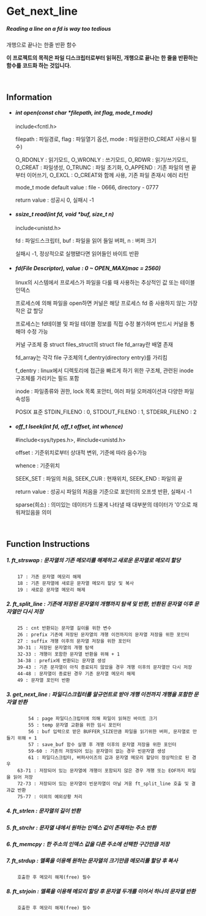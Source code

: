 # **Get_next_line**

##### Reading a line on a fd is way too tedious

개행으로 끝나는 한줄 반환 함수

**이 프로젝트의 목적은 파일 디스크립터로부터 읽혀진, 개행으로 끝나는 한 줄을 반환하는 함수를 코드화 하는 것입니다.**

<br>

## Information

- #### _int	open(const char *filepath, int flag, mode_t mode)_
    include<fcntl.h>
    
    filepath : 파일경로, flag : 파일열기 옵션, mode : 파일권한(O_CREAT 사용시 필수)
    
    O_RDONLY : 읽기모드, O_WRONLY : 쓰기모드, O_RDWR : 읽기/쓰기모드, O_CREAT : 파일생성, O_TRUNC : 파일 초기화, O_APPEND : 기존 파일의 맨 끝부터 이어쓰기, O_EXCL : O_CREAT와 함께 사용, 기존 파일 존재시 에러 리턴
    
    mode_t mode default value : file - 0666, directory - 0777
    
    return value : 성공시 0, 실패시 -1

- #### _ssize_t	read(int fd, void *buf, size_t n)_
    include<unistd.h>
    
    fd : 파일드스크립터, buf : 파일을 읽어 들일 버퍼, n : 버퍼 크기
    
    실패시 -1, 정상적으로 실행됐다면 읽어들인 바이트 반환

- #### _fd(File Descriptor), value : 0 ~ OPEN_MAX(mac = 2560)_
    linux의 시스템에서 프로세스가 파일을 다룰 때 사용하는 추상적인 값 또는 테이블 인덱스
    
    프로세스에 의해 파일을 open하면 커널은 해당 프로세스 fd 중 사용하지 않는 가장 작은 값 할당
    
    프로세스는 fd테이블 및 파일 테이블 정보를 직접 수정 불가하며 반드시 커널을 통해야 수정 가능
    
    커널 구조체 중 struct files_struct의 struct file fd_array란 배열 존재

    fd_array는 각각 file 구조체의 f_dentry(directory entry)를 가리킴
    
    f_dentry : linux에서 디렉토리에 접근을 빠르게 하기 위한 구조체, 관련된 inode 구조체를 가리키는 필드 포함
    
    inode : 파일종류와 권한, lock 목록 포안터, 여러 파일 오퍼레이션과 다양한 파일 속성등
    
    POSIX 표준 STDIN_FILENO : 0, STDOUT_FILENO : 1, STDERR_FILENO : 2

- #### _off_t	lseek(int fd, off_t offset, int whence)_
    #include<sys/types.h>, #include<unistd.h>
    
    offset : 기준위치로부터 상대적 변위, 기준에 따라 음수가능

    whence : 기준위치

    SEEK_SET : 파일의 처음, SEEK_CUR : 현재위치, SEEK_END : 파일의 끝
    
    return value : 성공시 파일의 처음을 기준으로 포인터의 오프셋 반환, 실패시 -1
    
    sparse(희소) : 의미있는 데이터가 드물게 나타낼 때 대부분의 데이터가 '0'으로 채워져있음을 의미

<br>

## Function Instructions

##### 1.	ft_strswap : 문자열의 기존 메모리를 해제하고 새로운 문자열로 메모리 할당
		17 : 가존 문자열 메모리 해제
		18 : 기존 문자열에 새로운 문자열 메모리 할당 및 복사
		19 : 새로운 문자열 메모리 해제


##### 2.	ft_split_line : 기존에 저장된 문자열의 개행까지 탐색 및 반환, 반환된 문자열 이후 문자열만 다시 저장
		25 : cnt 반환되는 문자열 길이를 위한 변수
		26 : prefix 기존에 저장된 문자열의 개행 이전까지의 문자열 저장을 위한 포인터
		27 : suffix 개행 이후의 문자열 저장을 위한 포인터
		30-31 : 저장된 문자열의 개행 탐색
		32-33 : 개행이 포함한 문자열 반환을 위해 + 1
		34-38 : prefix에 반환되는 문자열 생성
		39-43 : 기존 문자열이 아직 종료되지 않았을 경우 개행 이후의 문자열만 다시 저장
		44-48 : 문자열이 종료된 경우 기존 문자열 메모리 해제
		49 : 문자열 포인터 반환


##### 3.	get_next_line : 파일디스크립터를 알규먼트로 받아 개행 이전까지 개행을 포함한 문자열 반환
	        54 : page 파일디스크립터에 의해 파일이 읽혀진 바이트 크기
	        55 : temp 문자열 교환을 위한 임시 포인터
	        56 : buf 입력으로 받은 BUFFER_SIZE만큼 파일을 읽기위한 버퍼, 문자열로 만들기 위해 + 1
	        57 : save_buf 함수 실행 후 개행 이후의 문자열 저장을 위한 포인터
	        59-60 : 기존의 저장되어 있는 문자열이 없는 경우 빈문자열 생성
	        61 : 파일디스크립터, 버퍼사이즈의 값과 문자열 메모리 할당이 정상적으로 된 경우
		63-71 : 저장되어 있는 문자열에 개행이 포함되지 않은 경우 개행 또는 EOF까지 파일을 읽어 저장
		72-73 : 저장되어 있는 문자열이 빈문자열이 아닐 겨웅 ft_split_line 호출 및 결과값 반환
		75-77 : 이외의 예외상황 처리

##### 4.	ft_strlen : 문자열의 길이 반환
##### 5.	ft_strchr : 문자열 내에서 원하는 인덱스 값이 존재하는 주소 반환
##### 6.	ft_memcpy : 한 주소의 인덱스 값을 다른 주소에 선택한 구간만큼 저장
##### 7.	ft_strdup : 멜록을 이용해 원하는 문자열의 크기만큼 메모리를 할당 후 복사
		호출한 후 메모리 해제(free) 필수
##### 8.	ft_strjoin : 멜록을 이용해 메모리 할당 후 문자열 두개를 이어서 하나의 문자열 반환
		호출한 후 메모리 해제(free) 필수

